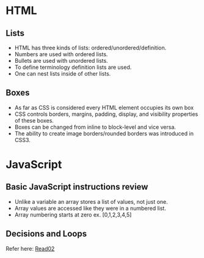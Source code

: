 # HTML
## Lists
- HTML has three kinds of lists: ordered/unordered/definition.
- Numbers are used with ordered lists.
- Bullets are used with unordered lists.
- To define terminology definition lists are used.
- One can nest lists inside of other lists.

## Boxes
- As far as CSS is considered every HTML element occupies its own box
- CSS controls borders, margins, padding, display, and visibility properties of these boxes.
- Boxes can be changed from inline to block-level and vice versa.
- The ability to create image borders/rounded borders was introduced in CSS3.

# JavaScript
## Basic JavaScript instructions review
- Unlike a variable an array stores a list of values, not just one.
- Array values are accessed like they were in a numbered list.
- Array numbering starts at zero ex. [0,1,2,3,4,5]

## Decisions and Loops

Refer here: [Read02](201_read_02.md)